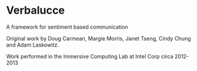 # Verbalucce
A framework for sentiment based communication

Original work by Doug Carmean, Margie Morris, Janet Tseng, Cindy Chung and Adam Laskowitz.

Work performed in the Immersive Computing Lab at Intel Corp circa 2012-2013
